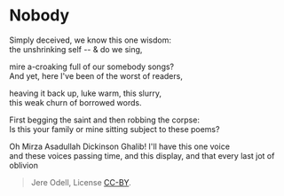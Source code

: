 # Nobody

Simply deceived, we know this one wisdom:  
the unshrinking self -- & do we sing,
 
mire a-croaking full of our somebody songs?  
And yet, here I've been of the worst of readers,
 
heaving it back up, luke warm, this slurry,  
this weak churn of borrowed words.
 
First begging the saint and then robbing the corpse:  
Is this your family or mine sitting subject to these poems?
 
Oh Mirza Asadullah Dickinson Ghalib! I'll have this one voice  
and these voices passing time, and this display, and that every last jot of oblivion


>Jere Odell, License [CC-BY](https://creativecommons.org/licenses/by/4.0/).